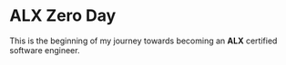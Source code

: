 # ALX Zero Day

This is the beginning of my journey towards becoming an **ALX** certified software engineer.
